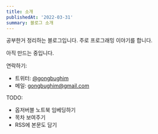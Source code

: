 ```yaml
---
title: 소개
publishedAt: '2022-03-31'
summary: 블로그 소개
---
```


공부한거 정리하는 블로그입니다. 주로 프로그래밍 이야기를 합니다.

아직 만드는 중입니다.

연락하기:

- 트위터: <a href="https://twitter.com/gongbughim">@gongbughim</a>
- 메일: gongbughim@gmail.com

TODO:

- 옵저버블 노트북 임베딩하기
- 목차 보여주기
- RSS에 본문도 담기
